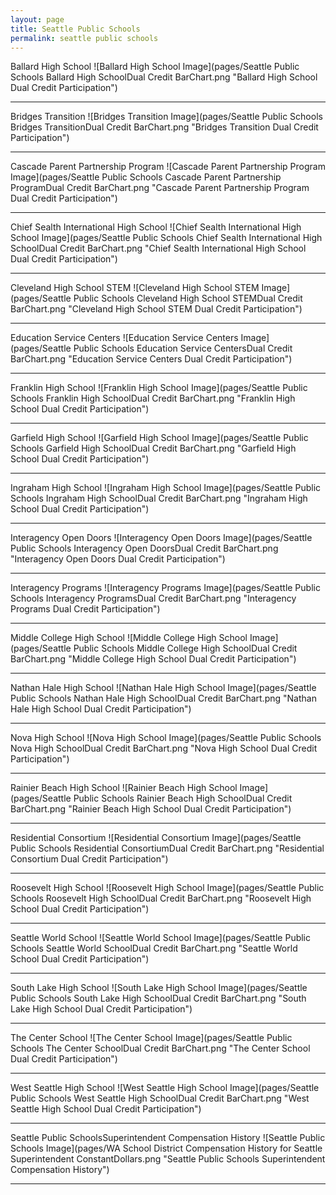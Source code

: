 ```yaml
---
layout: page
title: Seattle Public Schools
permalink: seattle public schools
---
```



Ballard High School
![Ballard High School Image](pages/Seattle Public Schools Ballard High SchoolDual Credit BarChart.png "Ballard High School Dual Credit Participation")

___

Bridges Transition
![Bridges Transition Image](pages/Seattle Public Schools Bridges TransitionDual Credit BarChart.png "Bridges Transition Dual Credit Participation")

___

Cascade Parent Partnership Program
![Cascade Parent Partnership Program Image](pages/Seattle Public Schools Cascade Parent Partnership ProgramDual Credit BarChart.png "Cascade Parent Partnership Program Dual Credit Participation")

___

Chief Sealth International High School
![Chief Sealth International High School Image](pages/Seattle Public Schools Chief Sealth International High SchoolDual Credit BarChart.png "Chief Sealth International High School Dual Credit Participation")

___

Cleveland High School STEM
![Cleveland High School STEM Image](pages/Seattle Public Schools Cleveland High School STEMDual Credit BarChart.png "Cleveland High School STEM Dual Credit Participation")

___

Education Service Centers
![Education Service Centers Image](pages/Seattle Public Schools Education Service CentersDual Credit BarChart.png "Education Service Centers Dual Credit Participation")

___

Franklin High School
![Franklin High School Image](pages/Seattle Public Schools Franklin High SchoolDual Credit BarChart.png "Franklin High School Dual Credit Participation")

___

Garfield High School
![Garfield High School Image](pages/Seattle Public Schools Garfield High SchoolDual Credit BarChart.png "Garfield High School Dual Credit Participation")

___

Ingraham High School
![Ingraham High School Image](pages/Seattle Public Schools Ingraham High SchoolDual Credit BarChart.png "Ingraham High School Dual Credit Participation")

___

Interagency Open Doors
![Interagency Open Doors Image](pages/Seattle Public Schools Interagency Open DoorsDual Credit BarChart.png "Interagency Open Doors Dual Credit Participation")

___

Interagency Programs
![Interagency Programs Image](pages/Seattle Public Schools Interagency ProgramsDual Credit BarChart.png "Interagency Programs Dual Credit Participation")

___

Middle College High School
![Middle College High School Image](pages/Seattle Public Schools Middle College High SchoolDual Credit BarChart.png "Middle College High School Dual Credit Participation")

___

Nathan Hale High School
![Nathan Hale High School Image](pages/Seattle Public Schools Nathan Hale High SchoolDual Credit BarChart.png "Nathan Hale High School Dual Credit Participation")

___

Nova High School
![Nova High School Image](pages/Seattle Public Schools Nova High SchoolDual Credit BarChart.png "Nova High School Dual Credit Participation")

___

Rainier Beach High School
![Rainier Beach High School Image](pages/Seattle Public Schools Rainier Beach High SchoolDual Credit BarChart.png "Rainier Beach High School Dual Credit Participation")

___

Residential Consortium
![Residential Consortium Image](pages/Seattle Public Schools Residential ConsortiumDual Credit BarChart.png "Residential Consortium Dual Credit Participation")

___

Roosevelt High School
![Roosevelt High School Image](pages/Seattle Public Schools Roosevelt High SchoolDual Credit BarChart.png "Roosevelt High School Dual Credit Participation")

___

Seattle World School
![Seattle World School Image](pages/Seattle Public Schools Seattle World SchoolDual Credit BarChart.png "Seattle World School Dual Credit Participation")

___

South Lake High School
![South Lake High School Image](pages/Seattle Public Schools South Lake High SchoolDual Credit BarChart.png "South Lake High School Dual Credit Participation")

___

The Center School
![The Center School Image](pages/Seattle Public Schools The Center SchoolDual Credit BarChart.png "The Center School Dual Credit Participation")

___

West Seattle High School
![West Seattle High School Image](pages/Seattle Public Schools West Seattle High SchoolDual Credit BarChart.png "West Seattle High School Dual Credit Participation")

___

Seattle Public SchoolsSuperintendent Compensation History
![Seattle Public Schools Image](pages/WA School District Compensation History for Seattle Superintendent ConstantDollars.png "Seattle Public Schools Superintendent Compensation History")

___

